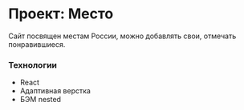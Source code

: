 # Проект: Место

Сайт посвящен местам России, можно добавлять свои, отмечать понравившиеся.

### Технологии

* React
* Адаптивная верстка
* БЭМ nested
